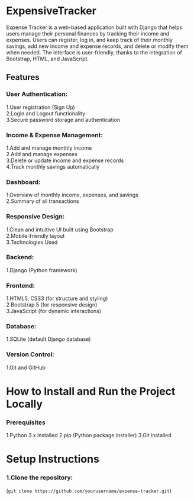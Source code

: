 # ExpensiveTracker

Expense Tracker is a web-based application built with Django that helps users manage their personal finances by tracking their income and expenses. Users can register, log in, and keep track of their monthly savings, add new income and expense records, and delete or modify them when needed. The interface is user-friendly, thanks to the integration of Bootstrap, HTML, and JavaScript.

## Features
### User Authentication:
1.User registration (Sign Up)<br>
2.Login and Logout functionality<br>
3.Secure password storage and authentication<br>
### Income & Expense Management:
1.Add and manage monthly income<br>
2.Add and manage expenses<br>
3.Delete or update income and expense records<br>
4.Track monthly savings automatically<br>
### Dashboard:
1.Overview of monthly income, expenses, and savings<br>
2.Summary of all transactions
### Responsive Design:
1.Clean and intuitive UI built using Bootstrap<br>
2.Mobile-friendly layout<br>
3.Technologies Used<br>
### Backend:
1.Django (Python framework)
### Frontend:
1.HTML5, CSS3 (for structure and styling)<br>
2.Bootstrap 5 (for responsive design)<br>
3.JavaScript (for dynamic interactions)<br>
### Database:
1.SQLite (default Django database)
### Version Control:
1.Git and GitHub

# How to Install and Run the Project Locally
### Prerequisites
1.Python 3.x installed
2.pip (Python package installer)
3.Git installed
# Setup Instructions
### 1.Clone the repository:
   (```git clone https://github.com/yourusername/expense-tracker.git```)

  
